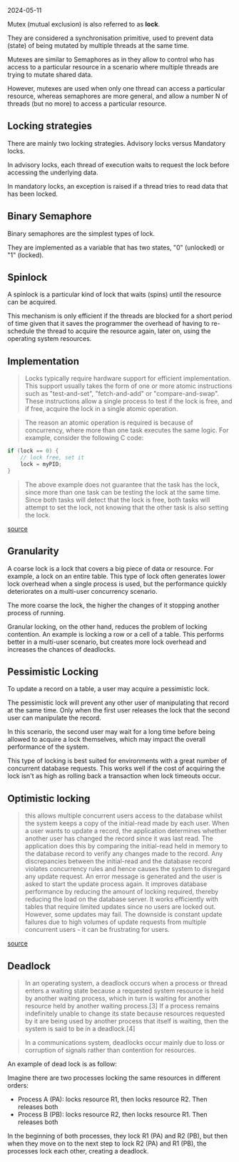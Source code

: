 2024-05-11

Mutex (mutual exclusion) is also referred to as **lock**.

They are considered a synchronisation primitive, used to prevent data (state)
of being mutated by multiple threads at the same time.

Mutexes are similar to Semaphores as in they allow to control who has access to
a particular resource in a scenario where multiple threads are trying to mutate
shared data.

However, mutexes are used when only one thread can access a particular
resource, whereas semaphores are more general, and allow a number N of threads
(but no more) to access a particular resource.

## Locking strategies

There are mainly two locking strategies. Advisory locks versus Mandatory locks.

In advisory locks, each thread of execution waits to request the lock before
accessing the underlying data.

In mandatory locks, an exception is raised if a thread tries to read data that
has been locked.

## Binary Semaphore

Binary semaphores are the simplest types of lock.

They are implemented as a variable that has two states, "0" (unlocked) or "1"
(locked).

## Spinlock

A spinlock is a particular kind of lock that waits (spins) until the resource
can be acquired.

This mechanism is only efficient if the threads are blocked for a short period
of time given that it saves the programmer the overhead of having to
re-schedule the thread to acquire the resource again, later on, using the
operating system resources.

## Implementation

> Locks typically require hardware support for efficient implementation. This
> support usually takes the form of one or more atomic instructions such as
> "test-and-set", "fetch-and-add" or "compare-and-swap". These instructions
> allow a single process to test if the lock is free, and if free, acquire the
> lock in a single atomic operation.

> The reason an atomic operation is required is because of concurrency, where
> more than one task executes the same logic. For example, consider the
> following C code: 

```c
if (lock == 0) {
    // lock free, set it
    lock = myPID;
}
```

> The above example does not guarantee that the task has the lock, since more
> than one task can be testing the lock at the same time. Since both tasks will
> detect that the lock is free, both tasks will attempt to set the lock, not
> knowing that the other task is also setting the lock.

[source](https://en.wikipedia.org/wiki/Lock_(computer_science))

## Granularity

A coarse lock is a lock that covers a big piece of data or resource. For
example, a lock on an entire table. This type of lock often generates lower
lock overhead when a single process is used, but the performance quickly
deteriorates on a multi-user concurrency scenario.

The more coarse the lock, the higher the changes of it stopping another process
of running.

Granular locking, on the other hand, reduces the problem of locking contention.
An example is locking a row or a cell of a table. This performs better in a
multi-user scenario, but creates more lock overhead and increases the chances
of deadlocks.

## Pessimistic Locking

To update a record on a table, a user may acquire a pessimistic lock.

The pessimistic lock will prevent any other user of manipulating that record at
the same time. Only when the first user releases the lock that the second user
can manipulate the record.

In this scenario, the second user may wait for a long time before being allowed
to acquire a lock themselves, which may impact the overall performance of the
system.

This type of locking is best suited for environments with a great number of
concurrent database requests. This works well if the cost of acquiring the lock
isn't as high as rolling back a transaction when lock timeouts occur.

## Optimistic locking


> this allows multiple concurrent users access to the database whilst the
> system keeps a copy of the initial-read made by each user. When a user wants
> to update a record, the application determines whether another user has
> changed the record since it was last read. The application does this by
> comparing the initial-read held in memory to the database record to verify
> any changes made to the record. Any discrepancies between the initial-read
> and the database record violates concurrency rules and hence causes the
> system to disregard any update request. An error message is generated and the
> user is asked to start the update process again. It improves database
> performance by reducing the amount of locking required, thereby reducing the
> load on the database server. It works efficiently with tables that require
> limited updates since no users are locked out. However, some updates may
> fail. The downside is constant update failures due to high volumes of update
> requests from multiple concurrent users - it can be frustrating for users.

[source](http://web.archive.org/web/20240506200934/https://en.wikipedia.org/wiki/Lock_(computer_science))

## Deadlock

> In an operating system, a deadlock occurs when a process or thread enters a
> waiting state because a requested system resource is held by another waiting
> process, which in turn is waiting for another resource held by another
> waiting process.[3] If a process remains indefinitely unable to change its
> state because resources requested by it are being used by another process
> that itself is waiting, then the system is said to be in a deadlock.[4]

> In a communications system, deadlocks occur mainly due to loss or corruption
> of signals rather than contention for resources.

An example of dead lock is as follow:

Imagine there are two processes locking the same resources in different orders:

- Process A (PA): locks resource R1, then locks resource R2. Then releases both
- Process B (PB): locks resource R2, then locks resource R1. Then releases both

In the beginning of both processes, they lock R1 (PA) and R2 (PB), but then
when they move on to the next step to lock R2 (PA) and R1 (PB), the processes
lock each other, creating a deadlock.
